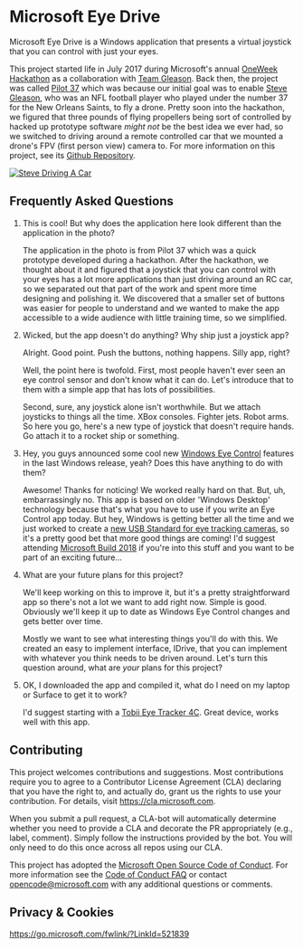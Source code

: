 # Microsoft Eye Drive

Microsoft Eye Drive is a Windows application that presents a virtual joystick that you can control with just your eyes.

This project started life in July 2017 during Microsoft's annual [OneWeek Hackathon](https://blogs.microsoft.com/firehose/2017/07/24/microsofts-one-week-hackathon-kicks-off-this-year-with-nonprofits-hacking-alongside-employees/) as a collaboration with [Team Gleason](http://www.teamgleason.org/).  Back then, the project was called [Pilot 37](https://github.com/TeamGleason/Pilot37) which was because our initial goal was to enable [Steve Gleason](https://twitter.com/TeamGleason), who was an NFL football player who played under the number 37 for the New Orleans Saints, to fly a drone.  Pretty soon into the hackathon, we figured that three pounds of flying propellers being sort of controlled by hacked up prototype software _might not_ be the best idea we ever had, so we switched to driving around a remote controlled car that we mounted a drone's FPV (first person view) camera to.  For more information on this project, see its [Github Repository](https://github.com/TeamGleason/Pilot37).

[![Steve Driving A Car](https://lh3.googleusercontent.com/GtnToUTnGxSaZhxXXG8UKW4xauK9DuhMP0EWFHJmJZpEMVy-m-aMB30QFTYvKxYKceC_vpWTLrxkPnkpVBKKywMJgK3F8zj81Lbsz2r-eHfTifsiQTVjipWWb-aF6XNIil9ltTyIh0387VFBxEwtSlnZ2XCjG-xb42dH3F7ChYokpu911mrfP_tqVl44omvhgq4_vjIu0Gw7rUcX6rejdexyEJjPaH8A8bl2UDNiW8eFxGgvTFXFAm_o71cn1rx8Z2jyml9gfq3sjJUbxLfVyGrcDW59CQUR9soLuOaRUU_rG__p-PHk7zmuHHXf8QhpX8cP8JJ5R_fzHrZGNGDMzcWBA4FFyvGGjmleiFrp_AuZMJYGrc7AboAs0HUo8I-0xe8oWWhT7jtTUhEBfRZcERaC1-7eIY9EJjYcma8890hiqQnKkjIQfYNTHtBVzXR_sk8AhbWtAkWjRqV_K2s9HGRZ41dkNaWkC0qsP3OechJtck8kcP_0ZDHwuAlPZ1RuuDlga_8hcNhQXUmCs8lkK8hC3bMMWjtdA_hhvz64VkLOtvtUYDifn3nw7wLYSFZQlVwHmJOse2LG_4-veUXs4TRXzxI_fqBOsye6QpQp=w1462-h1948-no)](https://photos.app.goo.gl/ACCMJuSKnqf5y1Vv1)

## Frequently Asked Questions

1.  This is cool!  But why does the application here look different than the application in the photo?

	The application in the photo is from Pilot 37 which was a quick prototype developed during a hackathon.  After the hackathon, we thought about it and figured that a joystick that you can control with your eyes has a lot more applications than just driving around an RC car, so we separated out that part of the work and spent more time designing and polishing it.  We discovered that a smaller set of buttons was easier for people to understand and we wanted to make the app accessible to a wide audience with little training time, so we simplified.
    
2.  Wicked, but the app doesn't do anything?  Why ship just a joystick app?

	Alright.  Good point.  Push the buttons, nothing happens.  Silly app, right?
	
	Well, the point here is twofold.  First, most people haven't ever seen an eye control sensor and don't know what it can do.  Let's introduce that to them with a simple app that has lots of possibilities.
	
	Second, sure, any joystick alone isn't worthwhile.  But we attach joysticks to things all the time.  XBox consoles.  Fighter jets.  Robot arms.  So here you go, here's a new type of joystick that doesn't require hands.  Go attach it to a rocket ship or something.
	
3.  Hey, you guys announced some cool new [Windows Eye Control](https://support.microsoft.com/en-us/help/4043921/windows-10-get-started-eye-control) features in the last Windows release, yeah?  Does this have anything to do with them?

	Awesome!  Thanks for noticing!  We worked really hard on that.  But, uh, embarrassingly no.  This app is based on older 'Windows Desktop' technology because that's what you have to use if you write an Eye Control app today.  But hey, Windows is getting better all the time and we just worked to create a [new USB Standard for eye tracking cameras](http://www.usb.org/developers/hidpage/HUTRR74_-_Usage_Page_for_Head_and_Eye_Trackers.pdf), so it's a pretty good bet that more good things are coming!  I'd suggest attending [Microsoft Build 2018](https://www.microsoft.com/en-us/build) if you're into this stuff and you want to be part of an exciting future...

4.  What are your future plans for this project?

	We'll keep working on this to improve it, but it's a pretty straightforward app so there's not a lot we want to add right now.  Simple is good.  Obviously we'll keep it up to date as Windows Eye Control changes and gets better over time.
	
	Mostly we want to see what interesting things you'll do with this.  We created an easy to implement interface, IDrive, that you can implement with whatever you think needs to be driven around.  Let's turn this question around, what are *your* plans for this project?
	
5.  OK, I downloaded the app and compiled it, what do I need on my laptop or Surface to get it to work?

    I'd suggest starting with a [Tobii Eye Tracker 4C](https://www.amazon.com/Tobii-Eye-Tracker-4C-PC).  Great device, works well with this app.

## Contributing

This project welcomes contributions and suggestions.  Most contributions require you to agree to a
Contributor License Agreement (CLA) declaring that you have the right to, and actually do, grant us
the rights to use your contribution. For details, visit https://cla.microsoft.com.

When you submit a pull request, a CLA-bot will automatically determine whether you need to provide
a CLA and decorate the PR appropriately (e.g., label, comment). Simply follow the instructions
provided by the bot. You will only need to do this once across all repos using our CLA.

This project has adopted the [Microsoft Open Source Code of Conduct](https://opensource.microsoft.com/codeofconduct/).
For more information see the [Code of Conduct FAQ](https://opensource.microsoft.com/codeofconduct/faq/) or
contact [opencode@microsoft.com](mailto:opencode@microsoft.com) with any additional questions or comments.

## Privacy & Cookies

https://go.microsoft.com/fwlink/?LinkId=521839
